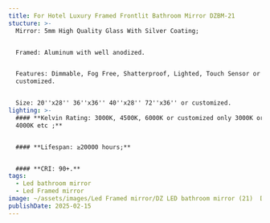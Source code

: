 ```yaml
---
title: For Hotel Luxury Framed Frontlit Bathroom Mirror DZBM-21
stucture: >-
  Mirror: 5mm High Quality Glass With Silver Coating;


  Framed: Aluminum with well anodized.


  Features: Dimmable, Fog Free, Shatterproof, Lighted, Touch Sensor or
  customized.


  Size: 20''x28'' 36''x36'' 40''x28'' 72''x36'' or customized.
lighting: >-
  #### **Kelvin Rating: 3000K, 4500K, 6000K or customized only 3000K or only
  4000K etc ;**


  #### **Lifespan: ≥20000 hours;**


  #### **CRI: 90+.**
tags:
  - Led bathroom mirror
  - Led Framed mirror
image: ~/assets/images/Led Framed mirror/DZ LED bathroom mirror (21)  DZBM-21.jpeg
publishDate: 2025-02-15
---
```

